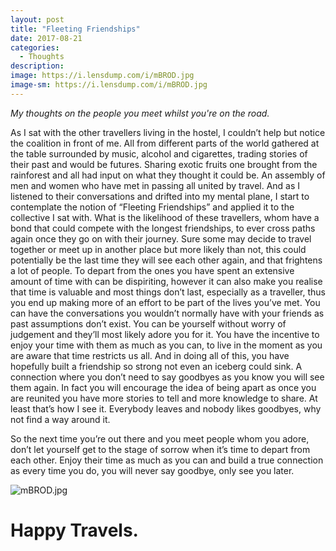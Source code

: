 ```yaml
---
layout: post
title: "Fleeting Friendships"
date: 2017-08-21
categories:
  - Thoughts
description: 
image: https://i.lensdump.com/i/mBROD.jpg
image-sm: https://i.lensdump.com/i/mBROD.jpg
---
```


*My thoughts on the people you meet whilst you're on the road.*

As I sat with the other travellers living in the hostel, I couldn’t help but notice the coalition in front of me. All from different parts of the world gathered at the table surrounded by music, alcohol and cigarettes, trading stories of their past and would be futures. Sharing exotic fruits one brought from the rainforest and all had input on what they thought it could be. An assembly of men and women who have met in passing all united by travel. And as I listened to their conversations and drifted into my mental plane, I start to contemplate the notion of “Fleeting Friendships” and applied it to the collective I sat with. What is the likelihood of these travellers, whom have a bond that could compete with the longest friendships, to ever cross paths again once they go on with their journey. Sure some may decide to travel together or meet up in another place but more likely than not, this could potentially be the last time they will see each other again, and that frightens a lot of people. To depart from the ones you have spent an extensive amount of time with can be dispiriting, however it can also make you realise that time is valuable and most things don’t last, especially as a traveller, thus you end up making more of an effort to be part of the lives you’ve met. You can have the conversations you wouldn’t normally have with your friends as past assumptions don’t exist. You can be yourself without worry of judgement and they’ll most likely adore you for it. You have the incentive to enjoy your time with them as much as you can, to live in the moment as you are aware that time restricts us all. And in doing all of this, you have hopefully built a friendship so strong not even an iceberg could sink. A connection where you don’t need to say goodbyes as you know you will see them again. In fact you will encourage the idea of being apart as once you are reunited you have more stories to tell and more knowledge to share. At least that’s how I see it. Everybody leaves and nobody likes goodbyes, why not find a way around it.

So the next time you’re out there and you meet people whom you adore, don’t let yourself get to the stage of sorrow when it’s time to depart from each other. Enjoy their time as much as you can and build a true connection as every time you do, you will never say goodbye, only see you later.

![mBROD.jpg](https://i.lensdump.com/i/mBROD.jpg)

# Happy Travels.
